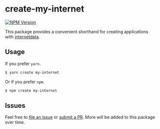 # create-my-internet

[![NPM Version](https://img.shields.io/npm/v/create-my-internet)](https://www.npmjs.com/package/create-my-internet)

This package provides a convenient shorthand for creating applications with [internetdata](https://github.com/lsd-so/internetdata).

## Usage

If you prefer `yarn`.

```bash
$ yarn create my-internet
```

Or if you prefer `npm`.

```bash
$ npm create my-internet
```

## Issues

Feel free to [file an issue](https://github.com/lsd-so/create-my-internet/issues/new/choose) or [submit a PR](https://github.com/lsd-so/create-my-internet/compare). More will be added to this package over time.
